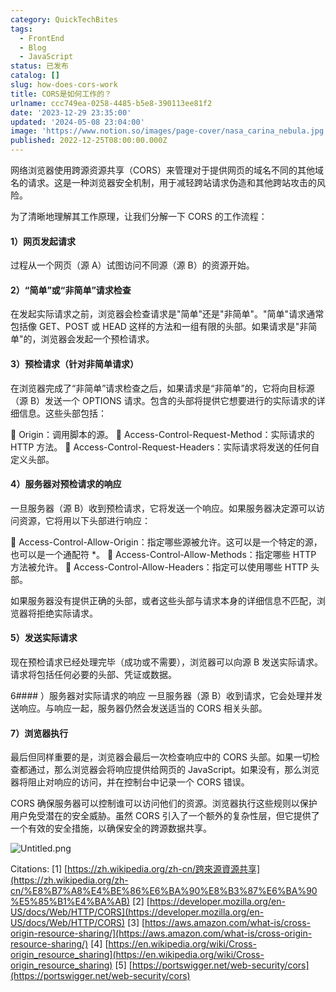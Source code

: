 ```yaml
---
category: QuickTechBites
tags:
  - FrontEnd
  - Blog
  - JavaScript
status: 已发布
catalog: []
slug: how-does-cors-work
title: CORS是如何工作的？
urlname: ccc749ea-0258-4485-b5e8-390113ee81f2
date: '2023-12-29 23:35:00'
updated: '2024-05-08 23:04:00'
image: 'https://www.notion.so/images/page-cover/nasa_carina_nebula.jpg'
published: 2022-12-25T08:00:00.000Z
---
```


网络浏览器使用跨源资源共享（CORS）来管理对于提供网页的域名不同的其他域名的请求。这是一种浏览器安全机制，用于减轻跨站请求伪造和其他跨站攻击的风险。


为了清晰地理解其工作原理，让我们分解一下 CORS 的工作流程：


#### 1）网页发起请求
过程从一个网页（源 A）试图访问不同源（源 B）的资源开始。


#### 2）“简单”或“非简单”请求检查
在发起实际请求之前，浏览器会检查请求是"简单"还是"非简单"。"简单"请求通常包括像 GET、POST 或 HEAD 这样的方法和一组有限的头部。如果请求是"非简单"的，浏览器会发起一个预检请求。


#### 3）预检请求（针对非简单请求）
在浏览器完成了“非简单”请求检查之后，如果请求是“非简单”的，它将向目标源（源 B）发送一个 OPTIONS 请求。包含的头部将提供它想要进行的实际请求的详细信息。这些头部包括：


🔸 Origin：调用脚本的源。
🔸 Access-Control-Request-Method：实际请求的 HTTP 方法。
🔸 Access-Control-Request-Headers：实际请求将发送的任何自定义头部。


#### 4）服务器对预检请求的响应
一旦服务器（源 B）收到预检请求，它将发送一个响应。如果服务器决定源可以访问资源，它将用以下头部进行响应：


🔹 Access-Control-Allow-Origin：指定哪些源被允许。这可以是一个特定的源，也可以是一个通配符 *。
🔹 Access-Control-Allow-Methods：指定哪些 HTTP 方法被允许。
🔹 Access-Control-Allow-Headers：指定可以使用哪些 HTTP 头部。


如果服务器没有提供正确的头部，或者这些头部与请求本身的详细信息不匹配，浏览器将拒绝实际请求。


#### 5）发送实际请求
现在预检请求已经处理完毕（成功或不需要），浏览器可以向源 B 发送实际请求。请求将包括任何必要的头部、凭证或数据。


6#### ）服务器对实际请求的响应
一旦服务器（源 B）收到请求，它会处理并发送响应。与响应一起，服务器仍然会发送适当的 CORS 相关头部。


#### 7）浏览器执行
最后但同样重要的是，浏览器会最后一次检查响应中的 CORS 头部。如果一切检查都通过，那么浏览器会将响应提供给网页的 JavaScript。如果没有，那么浏览器将阻止对响应的访问，并在控制台中记录一个 CORS 错误。


CORS 确保服务器可以控制谁可以访问他们的资源。浏览器执行这些规则以保护用户免受潜在的安全威胁。虽然 CORS 引入了一个额外的复杂性层，但它提供了一个有效的安全措施，以确保安全的跨源数据共享。


![Untitled.png](https://prod-files-secure.s3.us-west-2.amazonaws.com/5d24fe63-e567-4804-86f9-9fdc62e13082/b3deb140-f22b-4520-bcee-759301567801/Untitled.png?X-Amz-Algorithm=AWS4-HMAC-SHA256&X-Amz-Content-Sha256=UNSIGNED-PAYLOAD&X-Amz-Credential=ASIAZI2LB466W5KDU7SX%2F20250320%2Fus-west-2%2Fs3%2Faws4_request&X-Amz-Date=20250320T213333Z&X-Amz-Expires=3600&X-Amz-Security-Token=IQoJb3JpZ2luX2VjED0aCXVzLXdlc3QtMiJIMEYCIQCK6O1Hsvgn2KmLcLwiMwOoQSlcTRyXWndTFP7QYeJd5AIhALLudSKPIqbRJ4QHoEiyivSwJgSvPBMTlOhUm%2BgQQU1SKogECJb%2F%2F%2F%2F%2F%2F%2F%2F%2F%2FwEQABoMNjM3NDIzMTgzODA1IgxExayEgj2t2GKKC1Yq3APhrea3I%2FMSTZk%2BHX7jFFNbKHI%2FXYW45afOnDgKr%2F9MoJqGtvSsNMY0pIhwPaLSLQHQUYadKLkEmnYr9XbTOVzAHQGR4Kf55zDsmCzHbU%2BKh3AJVn%2FI8VO10zqGkcvSENH6%2BoQUgTA0HOOZ%2FLzz47nSgk86JPFic0Q0n3p5GsD2J16PYkrrGcs%2Faelccx9jEr%2BWwdL8B3bqhATnPGty09ain2lIe6yWG6Y3kTd3Undm9esd1%2Fzjlo%2B8C9Mx1JjpAUIyYucgK8DfJJDjPBX2SjvwlKjNU2nC5QrujxWEbjrJcTmie5yO3%2B3L1meSTq6SbtXhyCPy5bWsyekrKhnOk8XZu3p6AJv9dCNOCAE0TqtPoCZb1AqhdXdBgFlYuY1sieY5tS2bnzP0DhZf8WcneVrKcfWOrUDuvxGegj5ijtetHglqVaDkdfQXW6KNd9p4CmwdFVYK5Sr9FXEBn4PYR%2BKKPRKLLJTwtmcFAgLty2GP%2FNG22I9w0WmjA79Z4W3unK99oafCN2zmlWs7Npw%2BBchHUV31mA4sYesfjjTuY0ue2gzWqAUDHlly2pgIgwZaTpGP8VTM%2F2x42o%2BFIJnEmWeZrKErJmGw8hIrQ3tPZPyFBYQ4Ykgu45s92rCSljDGhfK%2BBjqkAcj2gAZIOR6hepXw4UOq53YT8U72vo9YXLYLu12cdpkX0E8W5ELJImxSj730qJBT%2Fqbqk4V6InhjxPcUzrcmSPaM7n7Kza59wgvTY2E59j%2ByouwmfFKZ5Rp4h%2B6vFOaX9%2BgojW%2FGVK3Ea%2BPVpg56WF6zn2ILMziMEwTr0ifK8KnMK%2BgH%2BvFVPiwgrafSk2968XdZW1TFnacZcml1EwJAv5vWbsxG&X-Amz-Signature=fee366d2ff5877c8fb237c10f64b657be081d2b01d2343a73df6138ac21846f5&X-Amz-SignedHeaders=host&x-id=GetObject)


Citations:
[1] [https://zh.wikipedia.org/zh-cn/跨來源資源共享](https://zh.wikipedia.org/zh-cn/%E8%B7%A8%E4%BE%86%E6%BA%90%E8%B3%87%E6%BA%90%E5%85%B1%E4%BA%AB)
[2] [https://developer.mozilla.org/en-US/docs/Web/HTTP/CORS](https://developer.mozilla.org/en-US/docs/Web/HTTP/CORS)
[3] [https://aws.amazon.com/what-is/cross-origin-resource-sharing/](https://aws.amazon.com/what-is/cross-origin-resource-sharing/)
[4] [https://en.wikipedia.org/wiki/Cross-origin_resource_sharing](https://en.wikipedia.org/wiki/Cross-origin_resource_sharing)
[5] [https://portswigger.net/web-security/cors](https://portswigger.net/web-security/cors)

